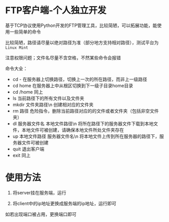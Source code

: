 # FTP客户端-个人独立开发

基于TCP协议使用Python开发的FTP管理工具，比较简陋，可以拓展功能，能使用一些简单的命令

比较简陋，路径请尽量以绝对路径为准（部分地方支持相对路径），测试平台为`Linux Mint`

注意权限问题；文件名尽量不含空格，不然某些命令会报错

命令大全：

- cd - 在服务器上切换路径，切换上一次的所在路径，而非上一级路径
- cd home 在服务器上中从根区切换到下一级子目录home目录
- cd /home 同上
- ls 当前路径下的所有文件以及文件夹
- mkdir 文件夹路径\n 创建相对应的文件夹
- rm 路径 危险指令，删除当前路径对应的的文件或者文件夹（包括非空文件夹）
- dl 服务器文件名 本地文件路径\n 将所在路径下的服务器文件下载到本地文件，本地文件可被创建，请确保本地文件所处文件夹存在
- up 本地文件路径 服务器文件名\n 将本地文件上传到所在服务器的路径下，服务器文件可被创建
- quit 退出客户端
- exit 同上

# 使用方法

1. 将server挂在服务端，运行

2. 将client中的ip地址更换成服务端的ip地址，运行即可

如若出现端口被占用，更换端口即可
